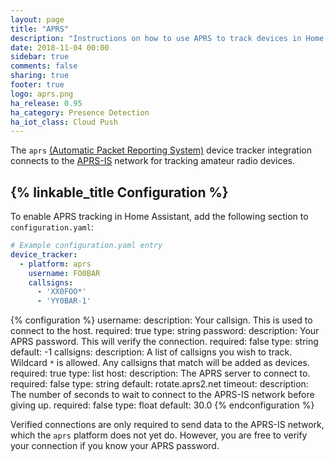 ```yaml
---
layout: page
title: "APRS"
description: "Instructions on how to use APRS to track devices in Home Assistant."
date: 2018-11-04 00:00
sidebar: true
comments: false
sharing: true
footer: true
logo: aprs.png
ha_release: 0.95
ha_category: Presence Detection
ha_iot_class: Cloud Push
---
```


The `aprs` [(Automatic Packet Reporting System)](https://en.wikipedia.org/wiki/Automatic_Packet_Reporting_System) device tracker integration connects to the [APRS-IS](http://aprs-is.net/) network for tracking amateur radio devices.

## {% linkable_title Configuration %}

To enable APRS tracking in Home Assistant, add the following section to `configuration.yaml`:

```yaml
# Example configuration.yaml entry
device_tracker:
  - platform: aprs
    username: FO0BAR
    callsigns:
      - 'XX0FOO*'
      - 'YY0BAR-1'
```

{% configuration %}
username:
  description: Your callsign. This is used to connect to the host.
  required: true
  type: string
password:
  description: Your APRS password. This will verify the connection.
  required: false
  type: string
  default: -1
callsigns:
  description: A list of callsigns you wish to track. Wildcard `*` is allowed. Any callsigns that match will be added as devices.
  required: true
  type: list
host:
  description: The APRS server to connect to.
  required: false
  type: string
  default: rotate.aprs2.net
timeout:
  description: The number of seconds to wait to connect to the APRS-IS network before giving up.
  required: false
  type: float
  default: 30.0
{% endconfiguration %}

Verified connections are only required to send data to the APRS-IS network, which the `aprs` platform does not yet do.
However, you are free to verify your connection if you know your APRS password.
